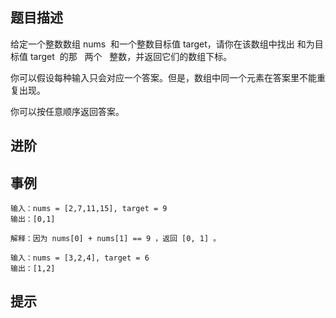 ## 题目描述

给定一个整数数组 nums  和一个整数目标值 target，请你在该数组中找出 和为目标值 target  的那   两个   整数，并返回它们的数组下标。

你可以假设每种输入只会对应一个答案。但是，数组中同一个元素在答案里不能重复出现。

你可以按任意顺序返回答案。

## 进阶

## 事例

```
输入：nums = [2,7,11,15], target = 9
输出：[0,1]

解释：因为 nums[0] + nums[1] == 9 ，返回 [0, 1] 。

```

```
输入：nums = [3,2,4], target = 6
输出：[1,2]
```

## 提示
